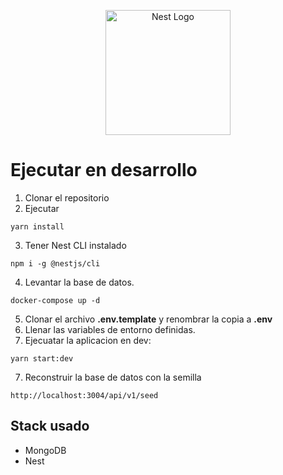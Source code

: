<p align="center">
  <a href="http://nestjs.com/" target="blank"><img src="https://nestjs.com/img/logo-small.svg" width="200" alt="Nest Logo" /></a>
</p>

# Ejecutar en desarrollo
1. Clonar el repositorio
2. Ejecutar

```
yarn install
```

3. Tener Nest CLI instalado
```
npm i -g @nestjs/cli
```
4. Levantar la base de datos.
```
docker-compose up -d
```

5. Clonar el archivo __.env.template__ y renombrar la copia a __.env__
6. Llenar las variables de entorno definidas.
7. Ejecuatar la aplicacion en dev:

```
yarn start:dev
```

7. Reconstruir la base de datos con la semilla

```
http://localhost:3004/api/v1/seed
```

## Stack usado
* MongoDB
* Nest